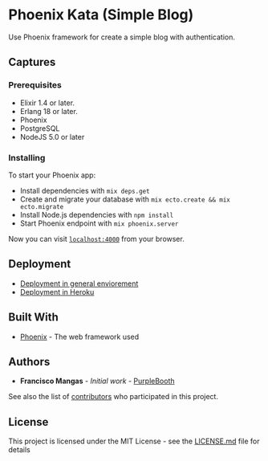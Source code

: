 # Phoenix Kata (Simple Blog)

Use Phoenix framework for create a simple blog with authentication.

## Captures



### Prerequisites

- Elixir 1.4 or later.
- Erlang 18 or later.
- Phoenix
- PostgreSQL
- NodeJS 5.0 or later

### Installing

To start your Phoenix app:

  * Install dependencies with `mix deps.get`
  * Create and migrate your database with `mix ecto.create && mix ecto.migrate`
  * Install Node.js dependencies with `npm install`
  * Start Phoenix endpoint with `mix phoenix.server`

Now you can visit [`localhost:4000`](http://localhost:4000) from your browser.


## Deployment

- [Deployment in general enviorement](https://hexdocs.pm/phoenix/deployment.html)
- [Deployment in Heroku](https://hexdocs.pm/phoenix/heroku.html)

## Built With

* [Phoenix](http://phoenixframework.org/) - The web framework used

## Authors

* **Francisco Mangas** - *Initial work* - [PurpleBooth](https://github.com/mangasf)

See also the list of [contributors](https://github.com/your/project/contributors) who participated in this project.

## License

This project is licensed under the MIT License - see the [LICENSE.md](LICENSE.md) file for details

